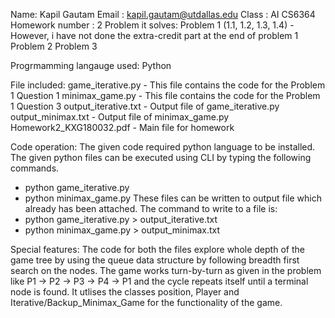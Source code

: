 Name: Kapil Gautam
Email : kapil.gautam@utdallas.edu
Class : AI CS6364
Homework number : 2
Problem it solves: 
   Problem 1 (1.1, 1.2, 1.3, 1.4) - However, i have not done the extra-credit part at the end of problem 1
   Problem 2
   Problem 3

Progrmamming langauge used: Python

File included:
game_iterative.py - This file contains the code for the Problem 1 Question 1
minimax_game.py - This file contains the code for the Problem 1 Question 3
output_iterative.txt - Output file of game_iterative.py
output_minimax.txt - Output file of minimax_game.py
Homework2_KXG180032.pdf - Main file for homework

Code operation:
   The given code required python language to be installed.
   The given python files can be executed using CLI by typing the following commands.
   - python game_iterative.py
   - python minimax_game.py
   These files can be written to output file which already has been attached. The command to write to a file is:
   - python game_iterative.py > output_iterative.txt
   - python minimax_game.py > output_minimax.txt
   
Special features:
The code for both the files explore whole depth of the game tree by using the queue data structure by following
breadth first search on the nodes. The game works turn-by-turn as given in the problem like P1 -> P2 -> P3 -> P4 -> P1
and the cycle repeats itself until a terminal node is found. It utlises the classes position, Player and Iterative/Backup_Minimax_Game
for the functionality of the game.